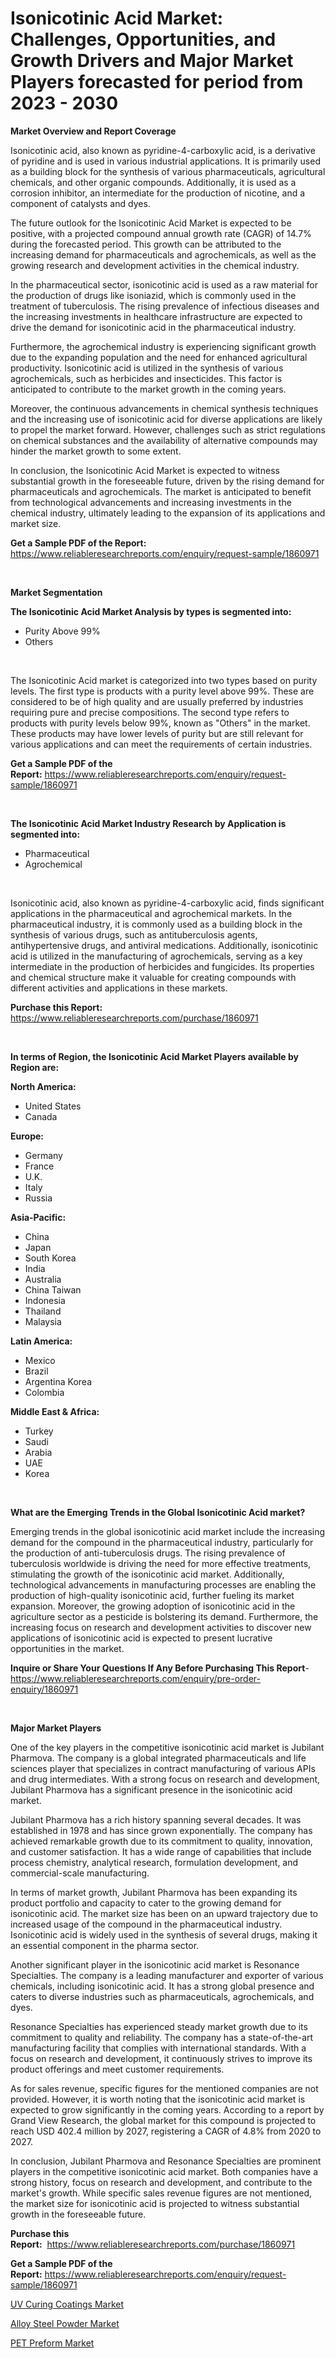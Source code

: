 <p><h1>Isonicotinic Acid Market: Challenges, Opportunities, and Growth Drivers and Major Market Players forecasted for period from 2023 - 2030</h1></p><p><strong>Market Overview and Report Coverage</strong></p>
<p><p>Isonicotinic acid, also known as pyridine-4-carboxylic acid, is a derivative of pyridine and is used in various industrial applications. It is primarily used as a building block for the synthesis of various pharmaceuticals, agricultural chemicals, and other organic compounds. Additionally, it is used as a corrosion inhibitor, an intermediate for the production of nicotine, and a component of catalysts and dyes.</p><p>The future outlook for the Isonicotinic Acid Market is expected to be positive, with a projected compound annual growth rate (CAGR) of 14.7% during the forecasted period. This growth can be attributed to the increasing demand for pharmaceuticals and agrochemicals, as well as the growing research and development activities in the chemical industry.</p><p>In the pharmaceutical sector, isonicotinic acid is used as a raw material for the production of drugs like isoniazid, which is commonly used in the treatment of tuberculosis. The rising prevalence of infectious diseases and the increasing investments in healthcare infrastructure are expected to drive the demand for isonicotinic acid in the pharmaceutical industry.</p><p>Furthermore, the agrochemical industry is experiencing significant growth due to the expanding population and the need for enhanced agricultural productivity. Isonicotinic acid is utilized in the synthesis of various agrochemicals, such as herbicides and insecticides. This factor is anticipated to contribute to the market growth in the coming years.</p><p>Moreover, the continuous advancements in chemical synthesis techniques and the increasing use of isonicotinic acid for diverse applications are likely to propel the market forward. However, challenges such as strict regulations on chemical substances and the availability of alternative compounds may hinder the market growth to some extent.</p><p>In conclusion, the Isonicotinic Acid Market is expected to witness substantial growth in the foreseeable future, driven by the rising demand for pharmaceuticals and agrochemicals. The market is anticipated to benefit from technological advancements and increasing investments in the chemical industry, ultimately leading to the expansion of its applications and market size.</p></p>
<p><strong>Get a Sample PDF of the Report:</strong> <a href="https://www.reliableresearchreports.com/enquiry/request-sample/1860971">https://www.reliableresearchreports.com/enquiry/request-sample/1860971</a></p>
<p>&nbsp;</p>
<p><strong>Market Segmentation</strong></p>
<p><strong>The Isonicotinic Acid Market Analysis by types is segmented into:</strong></p>
<p><ul><li>Purity Above 99%</li><li>Others</li></ul></p>
<p>&nbsp;</p>
<p><p>The Isonicotinic Acid market is categorized into two types based on purity levels. The first type is products with a purity level above 99%. These are considered to be of high quality and are usually preferred by industries requiring pure and precise compositions. The second type refers to products with purity levels below 99%, known as "Others" in the market. These products may have lower levels of purity but are still relevant for various applications and can meet the requirements of certain industries.</p></p>
<p><strong>Get a Sample PDF of the Report:</strong>&nbsp;<a href="https://www.reliableresearchreports.com/enquiry/request-sample/1860971">https://www.reliableresearchreports.com/enquiry/request-sample/1860971</a></p>
<p>&nbsp;</p>
<p><strong>The Isonicotinic Acid Market Industry Research by Application is segmented into:</strong></p>
<p><ul><li>Pharmaceutical</li><li>Agrochemical</li></ul></p>
<p>&nbsp;</p>
<p><p>Isonicotinic acid, also known as pyridine-4-carboxylic acid, finds significant applications in the pharmaceutical and agrochemical markets. In the pharmaceutical industry, it is commonly used as a building block in the synthesis of various drugs, such as antituberculosis agents, antihypertensive drugs, and antiviral medications. Additionally, isonicotinic acid is utilized in the manufacturing of agrochemicals, serving as a key intermediate in the production of herbicides and fungicides. Its properties and chemical structure make it valuable for creating compounds with different activities and applications in these markets.</p></p>
<p><strong>Purchase this Report:</strong>&nbsp; <a href="https://www.reliableresearchreports.com/purchase/1860971">https://www.reliableresearchreports.com/purchase/1860971</a></p>
<p>&nbsp;</p>
<p><strong>In terms of Region, the Isonicotinic Acid Market Players available by Region are:</strong></p>
<p>
    <p> <strong> North America: </strong>
        <ul>
            <li>United States</li>
            <li>Canada</li>
        </ul>
        </p> 
    <p> <strong> Europe: </strong>
        <ul>
            <li>Germany</li>
            <li>France</li>
            <li>U.K.</li>
            <li>Italy</li>
            <li>Russia</li>
        </ul>
        </p> 
    <p> <strong> Asia-Pacific: </strong>
        <ul>
            <li>China</li>
            <li>Japan</li>
            <li>South Korea</li>
            <li>India</li>
            <li>Australia</li>
            <li>China Taiwan</li>
            <li>Indonesia</li>
            <li>Thailand</li>
            <li>Malaysia</li>
        </ul>
        </p> 
    <p> <strong> Latin America: </strong>
        <ul>
            <li>Mexico</li>
            <li>Brazil</li>
            <li>Argentina Korea</li>
            <li>Colombia</li>
        </ul>
        </p> 
    <p> <strong> Middle East & Africa: </strong>
        <ul>
            <li>Turkey</li>
            <li>Saudi</li>
            <li>Arabia</li>
            <li>UAE</li>
            <li>Korea</li>
        </ul>
    </p>
    </p>
<p>&nbsp;</p>
<p><strong>What are the Emerging Trends in the Global Isonicotinic Acid market?</strong></p>
<p><p>Emerging trends in the global isonicotinic acid market include the increasing demand for the compound in the pharmaceutical industry, particularly for the production of anti-tuberculosis drugs. The rising prevalence of tuberculosis worldwide is driving the need for more effective treatments, stimulating the growth of the isonicotinic acid market. Additionally, technological advancements in manufacturing processes are enabling the production of high-quality isonicotinic acid, further fueling its market expansion. Moreover, the growing adoption of isonicotinic acid in the agriculture sector as a pesticide is bolstering its demand. Furthermore, the increasing focus on research and development activities to discover new applications of isonicotinic acid is expected to present lucrative opportunities in the market.</p></p>
<p><strong>Inquire or Share Your Questions If Any Before Purchasing This Report</strong>- <a href="https://www.reliableresearchreports.com/enquiry/pre-order-enquiry/1860971">https://www.reliableresearchreports.com/enquiry/pre-order-enquiry/1860971</a></p>
<p>&nbsp;</p>
<p><strong>Major Market Players</strong></p>
<p><p>One of the key players in the competitive isonicotinic acid market is Jubilant Pharmova. The company is a global integrated pharmaceuticals and life sciences player that specializes in contract manufacturing of various APIs and drug intermediates. With a strong focus on research and development, Jubilant Pharmova has a significant presence in the isonicotinic acid market.</p><p>Jubilant Pharmova has a rich history spanning several decades. It was established in 1978 and has since grown exponentially. The company has achieved remarkable growth due to its commitment to quality, innovation, and customer satisfaction. It has a wide range of capabilities that include process chemistry, analytical research, formulation development, and commercial-scale manufacturing.</p><p>In terms of market growth, Jubilant Pharmova has been expanding its product portfolio and capacity to cater to the growing demand for isonicotinic acid. The market size has been on an upward trajectory due to increased usage of the compound in the pharmaceutical industry. Isonicotinic acid is widely used in the synthesis of several drugs, making it an essential component in the pharma sector.</p><p>Another significant player in the isonicotinic acid market is Resonance Specialties. The company is a leading manufacturer and exporter of various chemicals, including isonicotinic acid. It has a strong global presence and caters to diverse industries such as pharmaceuticals, agrochemicals, and dyes.</p><p>Resonance Specialties has experienced steady market growth due to its commitment to quality and reliability. The company has a state-of-the-art manufacturing facility that complies with international standards. With a focus on research and development, it continuously strives to improve its product offerings and meet customer requirements.</p><p>As for sales revenue, specific figures for the mentioned companies are not provided. However, it is worth noting that the isonicotinic acid market is expected to grow significantly in the coming years. According to a report by Grand View Research, the global market for this compound is projected to reach USD 402.4 million by 2027, registering a CAGR of 4.8% from 2020 to 2027.</p><p>In conclusion, Jubilant Pharmova and Resonance Specialties are prominent players in the competitive isonicotinic acid market. Both companies have a strong history, focus on research and development, and contribute to the market's growth. While specific sales revenue figures are not mentioned, the market size for isonicotinic acid is projected to witness substantial growth in the foreseeable future.</p></p>
<p><strong>Purchase this Report:</strong>&nbsp;&nbsp;<a href="https://www.reliableresearchreports.com/purchase/1860971">https://www.reliableresearchreports.com/purchase/1860971</a></p>
<p></p>
<p><strong>Get a Sample PDF of the Report:</strong>&nbsp;<a href="https://www.reliableresearchreports.com/enquiry/request-sample/1860971">https://www.reliableresearchreports.com/enquiry/request-sample/1860971</a></p>
<p><p><a href="https://github.com/gaydyna/Market-Research-Report-List-1/blob/main/uv-curing-coatings-market.md">UV Curing Coatings Market</a></p><p><a href="https://github.com/JameTravis/Market-Research-Report-List-2/blob/main/alloy-steel-powder-market.md">Alloy Steel Powder Market</a></p><p><a href="https://github.com/amonskiyk/Market-Research-Report-List-1/blob/main/pet-preform-market.md">PET Preform Market</a></p></p>